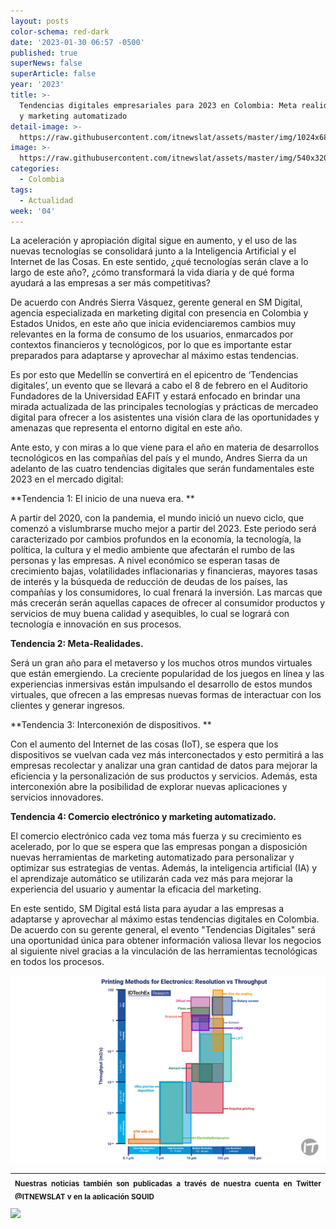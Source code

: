 ```yaml
---
layout: posts
color-schema: red-dark
date: '2023-01-30 06:57 -0500'
published: true
superNews: false
superArticle: false
year: '2023'
title: >-
  Tendencias digitales empresariales para 2023 en Colombia: Meta realidades, IoT
  y marketing automatizado 
detail-image: >-
  https://raw.githubusercontent.com/itnewslat/assets/master/img/1024x680/IDtechex-resaerch-g.jpg
image: >-
  https://raw.githubusercontent.com/itnewslat/assets/master/img/540x320/IDtechex-resaerch-p.jpg
categories:
  - Colombia
tags:
  - Actualidad
week: '04'
---
```

La aceleración y apropiación digital sigue en aumento, y el uso de las nuevas tecnologías se consolidará junto a la Inteligencia Artificial y el Internet de las Cosas. En este sentido, ¿qué tecnologías serán clave a lo largo de este año?, ¿cómo transformará la vida diaria y de qué forma ayudará a las empresas a ser más competitivas?

De acuerdo con Andrés Sierra Vásquez, gerente general en SM Digital, agencia especializada en marketing digital con presencia en Colombia y Estados Unidos, en este año que inicia evidenciaremos cambios muy relevantes en la forma de consumo de los usuarios, enmarcados por contextos financieros y tecnológicos, por lo que es importante estar preparados para adaptarse y aprovechar al máximo estas tendencias. 

Es por esto que Medellín se convertirá en el epicentro de ‘Tendencias digitales’, un evento que se llevará a cabo el 8 de febrero en el Auditorio Fundadores de la Universidad EAFIT y estará enfocado en brindar una mirada actualizada de las principales tecnologías y prácticas de mercadeo digital para ofrecer a los asistentes una visión clara de las oportunidades y amenazas que representa el entorno digital en este año.

Ante esto, y con miras a lo que viene para el año en materia de desarrollos tecnológicos en las compañías del país y el mundo, Andres Sierra da un adelanto de las cuatro tendencias digitales que serán fundamentales este 2023 en el mercado digital:

**Tendencia 1: El inicio de una nueva era. **

A partir del 2020, con la pandemia, el mundo inició un nuevo ciclo, que comenzó a vislumbrarse mucho mejor a partir del 2023. Este periodo será caracterizado por cambios profundos en la economía, la tecnología, la política, la cultura y el medio ambiente que afectarán el rumbo de las personas y las empresas. A nivel económico se esperan tasas de crecimiento bajas, volatilidades inflacionarias y financieras, mayores tasas de interés y la búsqueda de reducción de deudas de los países, las compañías y los consumidores, lo cual frenará la inversión. Las marcas que más crecerán serán aquellas capaces de ofrecer al consumidor productos y servicios de muy buena calidad y asequibles, lo cual se logrará con tecnología e innovación en sus procesos.

**Tendencia 2: Meta-Realidades.**

Será un gran año para  el metaverso y los muchos otros mundos virtuales que están emergiendo. La creciente popularidad de los juegos en línea y las experiencias inmersivas están impulsando el desarrollo de estos mundos virtuales, que ofrecen a las empresas nuevas formas de interactuar con los clientes y generar ingresos.

**Tendencia 3: Interconexión de dispositivos. **

Con el aumento del Internet de las cosas (IoT), se espera que los dispositivos se vuelvan cada vez más interconectados y  esto  permitirá a las empresas recolectar y analizar una gran cantidad de datos para mejorar la eficiencia y la personalización de sus productos y servicios. Además, esta interconexión abre la posibilidad de explorar nuevas aplicaciones y servicios innovadores.

**Tendencia 4: Comercio electrónico y marketing automatizado.**

El comercio electrónico  cada vez toma más fuerza y su crecimiento es acelerado, por lo que se espera que las empresas  pongan a disposición nuevas herramientas de marketing automatizado para personalizar y optimizar sus estrategias de ventas. Además, la inteligencia artificial (IA) y el aprendizaje automático se utilizarán cada vez más para mejorar la experiencia del usuario y aumentar la eficacia del marketing.

En este sentido, SM Digital está lista para ayudar a las empresas a adaptarse y aprovechar al máximo estas tendencias digitales en Colombia. De acuerdo con su gerente general, el evento "Tendencias Digitales" será una oportunidad única para obtener información valiosa  llevar los negocios al siguiente nivel gracias a la vinculación de las herramientas tecnológicas en todos los procesos. 

![](https://raw.githubusercontent.com/itnewslat/assets/master/img/540x320/IDtechex-resaerch-p.jpg)

<table style="height: 42px;" width="569">
<tbody>
<tr>
<td style="text-align: justify;"><sub><strong>Nuestras noticias también son publicadas a través de nuestra cuenta en Twitter <a href="https://twitter.com/itnewslat?lang=es">@ITNEWSLAT</a> y en la aplicación <a href="https://squidapp.co/en/">SQUID</a></strong></sub></td>
</tr>
</tbody>
</table>

<img src="https://tracker.metricool.com/c3po.jpg?hash=56f88a41e39ab42c063cc51676587a04"/>